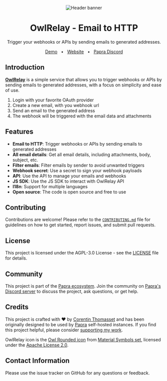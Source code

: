 <p align="center">
<picture>
    <source srcset="./.github/icon-dark.png" media="(prefers-color-scheme: light)">
    <source srcset="./.github/icon-light.png" media="(prefers-color-scheme: dark)">
    <img src="./.github/icon-dark.png" alt="Header banner">
</picture>
</p>

<h1 align="center">
  OwlRelay - Email to HTTP
</h1>
<p align="center">
  Trigger your webhooks or APIs by sending emails to generated addresses.
</p>


<p align="center">
  <a href="https://app.owlrelay.email">Demo</a>
  <span>&nbsp;&nbsp;•&nbsp;&nbsp;</span>
  <a href="https://owlrelay.email">Website</a>
  <span>&nbsp;&nbsp;•&nbsp;&nbsp;</span>
  <a href="https://discord.gg/8UPjzsrBNF">Papra Discord</a>
</p>


## Introduction

**[OwlRelay](https://owlrelay.email)** is a simple service that allows you to trigger webhooks or APIs by sending emails to generated addresses, with a focus on simplicity and ease of use.

1. Login with your favorite OAuth provider
2. Create a new email, with you webhook url
3. Send an email to the generated address
4. The webhook will be triggered with the email data and attachments

## Features

- **Email to HTTP**: Trigger webhooks or APIs by sending emails to generated addresses
- **All email details**: Get all email details, including attachments, body, subject, etc.
- **Filter emails**: Filter emails by sender to avoid unwanted triggers
- **Webhook secret**: Use a secret to sign your webhook payloads
- **API**: Use the API to manage your emails and webhooks
- **JS SDK**: Use the JS SDK to interact with OwlRelay API
- **I18n**: Support for multiple languages
- **Open source**: The code is open source and free to use

## Contributing

Contributions are welcome! Please refer to the [`CONTRIBUTING.md`](./CONTRIBUTING.md) file for guidelines on how to get started, report issues, and submit pull requests.

## License

This project is licensed under the AGPL-3.0 License - see the [LICENSE](./LICENSE) file for details.

## Community

This project is part of the [Papra ecosystem](https://github.com/papra-hq).
Join the community on [Papra's Discord server](https://discord.gg/8UPjzsrBNF) to discuss the project, ask questions, or get help.

## Credits

This project is crafted with ❤️ by [Corentin Thomasset](https://corentin.tech) and has been originally designed to be used by [Papra](https://papra.app) self-hosted instances.
If you find this project helpful, please consider [supporting my work](https://buymeacoffee.com/cthmsst).

OwlRelay icon is the [Owl Rounded icon](https://icones.js.org/collection/all?icon=material-symbols:owl-rounded) from [Material Symbols set](https://github.com/google/material-design-icons), licensed under the [Apache License 2.0](https://www.apache.org/licenses/LICENSE-2.0).

## Contact Information

Please use the issue tracker on GitHub for any questions or feedback.
